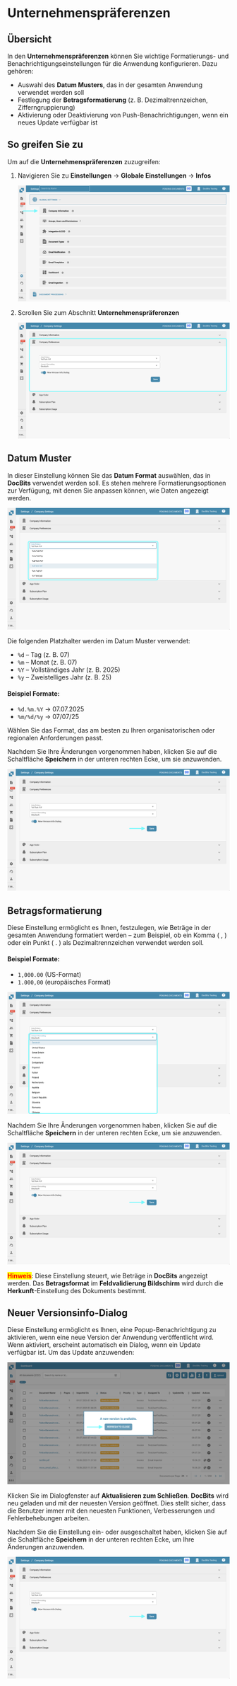 # Unternehmenspräferenzen

## Übersicht

In den **Unternehmenspräferenzen** können Sie wichtige Formatierungs- und Benachrichtigungseinstellungen für die Anwendung konfigurieren. Dazu gehören:

* Auswahl des **Datum Musters**, das in der gesamten Anwendung verwendet werden soll
* Festlegung der **Betragsformatierung** (z. B. Dezimaltrennzeichen, Zifferngruppierung)
* Aktivierung oder Deaktivierung von Push-Benachrichtigungen, wenn ein neues Update verfügbar ist

## So greifen Sie zu

Um auf die **Unternehmenspräferenzen** zuzugreifen:

1.  Navigieren Sie zu **Einstellungen** → **Globale Einstellungen** → **Infos**

    ![](https://raw.githubusercontent.com/Fellow-Consulting-AG/docbits/refs/heads/main/readme/.gitbook/assets/settings_company_information.png)
2.  Scrollen Sie zum Abschnitt **Unternehmenspräferenzen**

    ![](https://raw.githubusercontent.com/Fellow-Consulting-AG/docbits/refs/heads/main/readme/.gitbook/assets/company_preferences_1.png)

## Datum Muster

In dieser Einstellung können Sie das **Datum Format** auswählen, das in **DocBits** verwendet werden soll. Es stehen mehrere Formatierungsoptionen zur Verfügung, mit denen Sie anpassen können, wie Daten angezeigt werden.

![](https://raw.githubusercontent.com/Fellow-Consulting-AG/docbits/refs/heads/main/readme/.gitbook/assets/company_preferences_2.png)

Die folgenden Platzhalter werden im Datum Muster verwendet:

* `%d` – Tag (z. B. 07)
* `%m` – Monat (z. B. 07)
* `%Y` – Vollständiges Jahr (z. B. 2025)
* `%y` – Zweistelliges Jahr (z. B. 25)

#### **Beispiel Formate:**

* `%d.%m.%Y` → 07.07.2025
* `%m/%d/%y` → 07/07/25

Wählen Sie das Format, das am besten zu Ihren organisatorischen oder regionalen Anforderungen passt.

Nachdem Sie Ihre Änderungen vorgenommen haben, klicken Sie auf die Schaltfläche **Speichern** in der unteren rechten Ecke, um sie anzuwenden.

![](https://raw.githubusercontent.com/Fellow-Consulting-AG/docbits/refs/heads/main/readme/.gitbook/assets/company_preferences_5.png)

## Betragsformatierung

Diese Einstellung ermöglicht es Ihnen, festzulegen, wie Beträge in der gesamten Anwendung formatiert werden – zum Beispiel, ob ein Komma ( , ) oder ein Punkt ( . ) als Dezimaltrennzeichen verwendet werden soll.

#### **Beispiel Formate:**

* `1,000.00` (US-Format)
* `1.000,00` (europäisches Format)

![](https://raw.githubusercontent.com/Fellow-Consulting-AG/docbits/refs/heads/main/readme/.gitbook/assets/company_preferences_3.png)

Nachdem Sie Ihre Änderungen vorgenommen haben, klicken Sie auf die Schaltfläche **Speichern** in der unteren rechten Ecke, um sie anzuwenden.

![](https://raw.githubusercontent.com/Fellow-Consulting-AG/docbits/refs/heads/main/readme/.gitbook/assets/company_preferences_5.png)

<mark style="color:red;">**Hinweis**</mark>: Diese Einstellung steuert, wie Beträge in **DocBits** angezeigt werden. Das **Betragsformat** im **Feldvalidierung Bildschirm** wird durch die **Herkunft**-Einstellung des Dokuments bestimmt.

## Neuer Versionsinfo-Dialog

Diese Einstellung ermöglicht es Ihnen, eine Popup-Benachrichtigung zu aktivieren, wenn eine neue Version der Anwendung veröffentlicht wird. Wenn aktiviert, erscheint automatisch ein Dialog, wenn ein Update verfügbar ist. Um das Update anzuwenden:

![](https://raw.githubusercontent.com/Fellow-Consulting-AG/docbits/refs/heads/main/readme/.gitbook/assets/company_preferences_4.png)

Klicken Sie im Dialogfenster auf **Aktualisieren zum Schließen**. **DocBits** wird neu geladen und mit der neuesten Version geöffnet. Dies stellt sicher, dass die Benutzer immer mit den neuesten Funktionen, Verbesserungen und Fehlerbehebungen arbeiten.

Nachdem Sie die Einstellung ein- oder ausgeschaltet haben, klicken Sie auf die Schaltfläche **Speichern** in der unteren rechten Ecke, um Ihre Änderungen anzuwenden.

![](https://raw.githubusercontent.com/Fellow-Consulting-AG/docbits/refs/heads/main/readme/.gitbook/assets/company_preferences_5.png)
